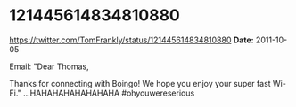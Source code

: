 # 121445614834810880
https://twitter.com/TomFrankly/status/121445614834810880
**Date:** 2011-10-05

Email: "Dear Thomas,

Thanks for connecting with Boingo! We hope you enjoy your super fast Wi-Fi." ...HAHAHAHAHAHAHAHA #ohyouwereserious
